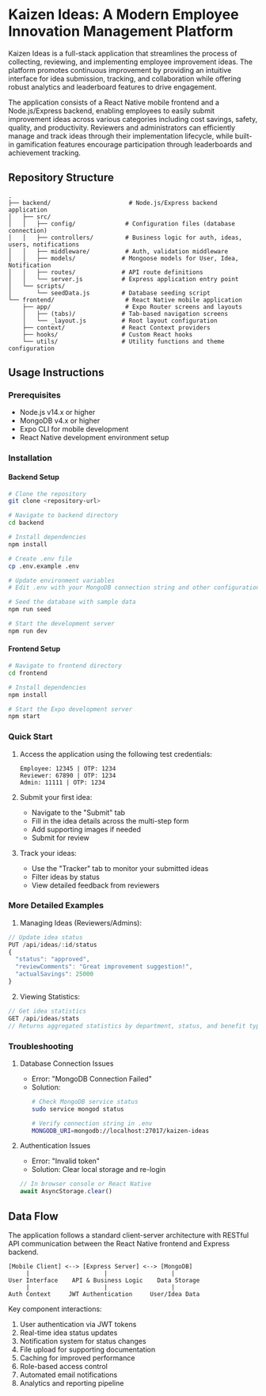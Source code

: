 # Kaizen Ideas: A Modern Employee Innovation Management Platform

Kaizen Ideas is a full-stack application that streamlines the process of collecting, reviewing, and implementing employee improvement ideas. The platform promotes continuous improvement by providing an intuitive interface for idea submission, tracking, and collaboration while offering robust analytics and leaderboard features to drive engagement.

The application consists of a React Native mobile frontend and a Node.js/Express backend, enabling employees to easily submit improvement ideas across various categories including cost savings, safety, quality, and productivity. Reviewers and administrators can efficiently manage and track ideas through their implementation lifecycle, while built-in gamification features encourage participation through leaderboards and achievement tracking.

## Repository Structure
```
.
├── backend/                      # Node.js/Express backend application
│   ├── src/
│   │   ├── config/              # Configuration files (database connection)
│   │   ├── controllers/         # Business logic for auth, ideas, users, notifications
│   │   ├── middleware/          # Auth, validation middleware
│   │   ├── models/             # Mongoose models for User, Idea, Notification
│   │   ├── routes/             # API route definitions
│   │   └── server.js           # Express application entry point
│   └── scripts/
│       └── seedData.js         # Database seeding script
└── frontend/                    # React Native mobile application
    ├── app/                     # Expo Router screens and layouts
    │   ├── (tabs)/             # Tab-based navigation screens
    │   └── _layout.js          # Root layout configuration
    ├── context/                # React Context providers
    ├── hooks/                  # Custom React hooks
    └── utils/                  # Utility functions and theme configuration
```

## Usage Instructions
### Prerequisites
- Node.js v14.x or higher
- MongoDB v4.x or higher
- Expo CLI for mobile development
- React Native development environment setup

### Installation

#### Backend Setup
```bash
# Clone the repository
git clone <repository-url>

# Navigate to backend directory
cd backend

# Install dependencies
npm install

# Create .env file
cp .env.example .env

# Update environment variables
# Edit .env with your MongoDB connection string and other configurations

# Seed the database with sample data
npm run seed

# Start the development server
npm run dev
```

#### Frontend Setup
```bash
# Navigate to frontend directory
cd frontend

# Install dependencies
npm install

# Start the Expo development server
npm start
```

### Quick Start
1. Access the application using the following test credentials:
   ```
   Employee: 12345 | OTP: 1234
   Reviewer: 67890 | OTP: 1234
   Admin: 11111 | OTP: 1234
   ```

2. Submit your first idea:
   - Navigate to the "Submit" tab
   - Fill in the idea details across the multi-step form
   - Add supporting images if needed
   - Submit for review

3. Track your ideas:
   - Use the "Tracker" tab to monitor your submitted ideas
   - Filter ideas by status
   - View detailed feedback from reviewers

### More Detailed Examples
1. Managing Ideas (Reviewers/Admins):
```javascript
// Update idea status
PUT /api/ideas/:id/status
{
  "status": "approved",
  "reviewComments": "Great improvement suggestion!",
  "actualSavings": 25000
}
```

2. Viewing Statistics:
```javascript
// Get idea statistics
GET /api/ideas/stats
// Returns aggregated statistics by department, status, and benefit type
```

### Troubleshooting
1. Database Connection Issues
   - Error: "MongoDB Connection Failed"
   - Solution: 
     ```bash
     # Check MongoDB service status
     sudo service mongod status
     
     # Verify connection string in .env
     MONGODB_URI=mongodb://localhost:27017/kaizen-ideas
     ```

2. Authentication Issues
   - Error: "Invalid token"
   - Solution: Clear local storage and re-login
   ```javascript
   // In browser console or React Native
   await AsyncStorage.clear()
   ```

## Data Flow
The application follows a standard client-server architecture with RESTful API communication between the React Native frontend and Express backend.

```ascii
[Mobile Client] <--> [Express Server] <--> [MongoDB]
     |                     |                  |
User Interface    API & Business Logic    Data Storage
     |                     |                  |
Auth Context     JWT Authentication     User/Idea Data
```

Key component interactions:
1. User authentication via JWT tokens
2. Real-time idea status updates
3. Notification system for status changes
4. File upload for supporting documentation
5. Caching for improved performance
6. Role-based access control
7. Automated email notifications
8. Analytics and reporting pipeline